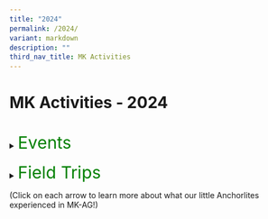 ```yaml
---
title: "2024"
permalink: /2024/
variant: markdown
description: ""
third_nav_title: MK Activities
---
```

<h1>MK Activities - 2024</h1><br>
<details>
<summary><p style="font-size:30px; color:green; display:inline">Events</p></summary><br>
<details>
<summary><strong>K2 Interview with the Doctor</strong></summary>
<div data-type="detailsContent" class="isomer-details-content">
<table border="0"><tbody>
<tr>
<td colspan="3"><img src="/images/MK/2024E_K2%20Interview%20with%20the%20Dr/IWD_01.jpg" style="width:80%"></td>
</tr>
<tr>
<td align="center" width="10%"></td>
<td width="80%">Most children have interactions with their family doctors only when they fall sick. This time, the K2 children had their first-hand experience to interview a doctor, Dr Colin Low (Pancare Medical Clinc Hougang) face-to-face to find out how the different organs in their bodies function. They were excited, with some posing more than one question for the doctor. </td>
<td align="center" width="10%"></td>
</tr>
</tbody></table>
<table border="0"><tbody>
<tr>
<td><img src="/images/MK/2024E_K2%20Interview%20with%20the%20Dr/IWD_02.jpg" style="width:100%"></td>
<td><img src="/images/MK/2024E_K2%20Interview%20with%20the%20Dr/IWD_03.jpg" style="width:88%"></td>
</tr>
<tr>
<td colspan="2">Not only did the children learn about the functions of their body organs, but some brave ones also had the opportunity to practise interviewing someone. </td>
</tr>
</tbody></table>
<table border="0"><tbody>
<tr>
<td><img src="/images/MK/2024E_K2%20Interview%20with%20the%20Dr/IWD_04.jpg" style="width:75%"></td>
<td><img src="/images/MK/2024E_K2%20Interview%20with%20the%20Dr/IWD_05.jpg" style="width:100%"></td>
</tr>
<tr>
<td>Our Centre Head, Ms Winnie presented the certificate of appreciation to Dr Colin to thank him for his support in educating our children.</td>
<td>Overall, it was an interesting experience for the K2 children!</td>
</tr>
</tbody></table>
<br>
</div>
</details>
<details>
<summary><strong>Chinese New Year Celebration</strong></summary>
<div data-type="detailsContent" class="isomer-details-content">
<table><tbody>
<tr>
<td width="50%"><img src="/images/MK/2024E_CNY%20Celebration/CNY_01.jpg" style="width:100%"></td><td width="47%"><img src="/images/MK/2024E_CNY%20Celebration/CNY_03.jpg" style="width:100%">
</td></tr>
<tr>
<td colspan="2">The children gathered to celebrate Chinese New Year (CNY) and the theme is celebrating CNY the Singapore way. They learnt that besides the traditions of spring cleaning, putting decorations and home visiting, there is also 守岁 (Shou Sui), where children stay up as late as possible for their parents' longevity. They also had their first-hand experience of 菜青 (Cai Qing), a special performance put up by the teachers, which sent them into screams and shrieks of excitement!</td></tr>
</tbody></table>
<table border="0"><tbody>
<tr>
<td colspan="3">
<img src="/images/MK/2024E_CNY%20Celebration/CNY_02.jpg" style="width:80%"></td>
</tr>
<tr>
<td align="center" width="10%"></td>
<td width="80%"></td>
<td align="center" width="10%"></td>
</tr>
</tbody></table>	
<br>
<table><tbody>
<tr>
<td width="50%"><img src="/images/MK/2024E_CNY%20Celebration/CNY_04.jpg" style="width:100%"></td>
<td width="50%"><img src="/images/MK/2024E_CNY%20Celebration/CNY_05.jpg" style="width:100%">
</td></tr>
<tr>
<td width="50%"><img src="/images/MK/2024E_CNY%20Celebration/CNY_06.jpg" style="width:90%"></td>
<td width="50%"><img src="/images/MK/2024E_CNY%20Celebration/CNY_07.jpg" style="width:100%">
</td></tr>
<tr>
<td colspan="2">After the performance, the children enjoyed the food tasting of Yu Sheng and fortune cookies. Some even asked teachers for help to read out the well wishes found in their fortune cookies!
</td></tr>
</tbody></table>
<table><tbody>
<tr>
<td width="52%"><img src="/images/MK/2024E_CNY%20Celebration/CNY_08.jpg" style="width:100%"></td><td width="48%"><img src="/images/MK/2024E_CNY%20Celebration/CNY_09.jpg" style="width:100%">
</td></tr>
<tr>
<td colspan="2">The children found out that there is a small note of well wishes in the fortune cookie. Some even asked teachers for help to read out the well wishes found in their fortune cookies!
</td></tr>
</tbody></table><br>
<table><tbody>
<tr>
<td width="58%"><img src="/images/MK/2024E_CNY%20Celebration/CNY_11.jpg" style="width:100%"></td>
<td width="42%"><img src="/images/MK/2024E_CNY%20Celebration/CNY_10.jpg" style="width:95%">
</td></tr>
<tr>
<td width="58%"><img src="/images/MK/2024E_CNY%20Celebration/CNY_12.jpg" style="width:94%"></td>
<td width="42%"><img src="/images/MK/2024E_CNY%20Celebration/CNY_13.jpg" style="width:98%">
</td></tr>
</tbody></table>	
<table><tbody>
<tr>
<td width="45%"><img src="/images/MK/2024E_CNY%20Celebration/CNY_14.jpg" style="width:100%"></td>
<td width="55%"><img src="/images/MK/2024E_CNY%20Celebration/CNY_15.jpg" style="width:100%">
</td></tr>
<tr>
<td colspan="2">The children also got hands-on experience making their bags to hold the mandarin oranges. Together with the cards they prepared beforehand, they then exchanged them with their friends!
</td></tr>
</tbody></table>	
<br>
</div></details>
<details>
<summary><strong>K1 Tea Session</strong></summary>
<div data-type="detailsContent" class="isomer-details-content">
<table border="0"><tbody>
<tr>
<td colspan="2">
As part of our efforts to strengthen our relationships with our K1 parents, the K1 teachers organised a tea session to find out the needs and concerns of our parents. At the same time, parents had the opportunity to learn more about how they could better support their children.</td>
</tr>
<tr>
<td>
<img src="/images/MK/2024E_K1%20Tea%20Session/KTSP_01.jpg" style="width:80%"></td>
<td>
<img src="/images/MK/2024E_K1%20Tea%20Session/KTSP_02.jpg" style="width:100%"></td>
</tr>
<tr>
<td>During the sharing session, parents and children enjoyed some snacks while we discussed the feedback from our parents.</td>
<td>We are thankful to parents who shared their experiences of engaging their children using MK’s family-based activities and how they spent quality time with each other. </td>
</tr>
</tbody></table>
<table><tbody>
<tr>
<td><img src="/images/MK/2024E_K1%20Tea%20Session/KTSP_03.jpg" style="width:100%"></td>
<td><img src="/images/MK/2024E_K1%20Tea%20Session/KTSP_04.jpg" style="width:100%">
</td>
<td><img src="/images/MK/2024E_K1%20Tea%20Session/KTSP_05.jpg" style="width:100%">
</td>
</tr>
</tbody></table>
<table><tbody>
<tr>
<td><img src="/images/MK/2024E_K1%20Tea%20Session/KTSP_06.jpg" style="width:77%"></td>
<td><img src="/images/MK/2024E_K1%20Tea%20Session/KTSP_07.jpg" style="width:100%">
</td>
<td><img src="/images/MK/2024E_K1%20Tea%20Session/KTSP_08.jpg" style="width:100%">
</td>
</tr>
<tr>
<td colspan="3">The session ended off with everyone creating their own sensory bottles to bring home. <br>We all learnt a new way of calming ourselves down when we experience big feelings!
</td>
</tr>
</tbody></table>
<table><tbody>
<tr>
<td><img src="/images/MK/2024E_K1%20Tea%20Session/KTSP_09.jpg" style="width:77%"></td>
<td><img src="/images/MK/2024E_K1%20Tea%20Session/KTSP_10.jpg" style="width:100%"></td>
</tr>
</tbody></table>
<br>
</div>
</details>
<details>
<summary><strong>Hari Raya Celebration</strong></summary>
<div data-type="detailsContent" class="isomer-details-content">
<table><tbody>
<tr>
<td width="50%"><img src="/images/MK/2024E_Hari%20Raya/HRC_01.jpg" style="width:100%"></td>
<td width="50%"><img src="/images/MK/2024E_Hari%20Raya/HRC_02.jpg" style="width:100%"></td>
</tr>
<tr><td width="50%"><img src="/images/MK/2024E_Hari%20Raya/HRC_03.jpg" style="width:100%"></td>
<td width="50%"><img src="/images/MK/2024E_Hari%20Raya/HRC_05.jpg" style="width:100%"></td>
</tr>
</tbody></table>
<table><tbody>
<tr>
<td width="70%"><img src="/images/MK/2024E_Hari%20Raya/HRC_04.jpg" style="width:100%"></td>
<td style="align: left; vertical-align: top;" width="30%">Our young learners at MK immersed themselves in the spirit of Hari Raya festivities through hands-on experiences, including crafting ketupat, guided by our parent volunteers.</td>
</tr>
</tbody></table>
<br>
<table><tbody>
<tr>
<td><img src="/images/MK/2024E_Hari%20Raya/HRC_06.jpg" style="width:100%"></td>
<td><img src="/images/MK/2024E_Hari%20Raya/HRC_07.jpg" style="width:100%"></td>
<td><img src="/images/MK/2024E_Hari%20Raya/HRC_09.jpg" style="width:100%"></td>
</tr>
<tr>
<td colspan="3">The children were invited to make a visit at Cikgu Ju’s “house”, where they received a warm welcome. They practised giving a salam with her and had a wonderful time enjoying Hari Raya treats and delightful company.</td>
</tr>
</tbody></table>
<table><tbody>
<tr>
<td width="50%"><img src="/images/MK/2024E_Hari%20Raya/HRC_08.jpg" style="width:100%"></td>
<td width="50%"><img src="/images/MK/2024E_Hari%20Raya/HRC_10.jpg" style="width:100%"></td>
</tr>
</tbody></table>
<br><br>
<table><tbody>

<tr>
<td width="50%"><img src="/images/MK/2024E_Hari%20Raya/HRC_11.jpg" style="width:100%"></td>
<td width="50%"><img src="/images/MK/2024E_Hari%20Raya/HRC_12.jpg" style="width:100%"></td>
</tr>
<tr>
<td colspan="2">Joyful children proudly display their handmade ketupats, ready to take them home!</td>
</tr>
</tbody></table>
<br>
</div>
</details>
<details>
<summary><strong>Mid-Year Celebration</strong></summary>
<div data-type="detailsContent" class="isomer-details-content">
<br>
<table><tbody>
<tr>
<td style="align: right; verical-align: middle;" width="70%"><img src="/images/MK/2024E_Mid%20Year%20Celebration/MYC_01.jpg" style="width:100%">
</td><td style="align: left; vertical-align: top;" width="30%">To celebrate their mid-year achievements and foster creativity, friendship, and teamwork, the children enjoyed a Rainbow Party theme with their teachers and friends. They wore brightly coloured accessories to add to the celebratory fun. </td>
</tr>
</tbody></table>
<table><tbody>
<tr>
<td style="align: right; verical-align: middle;" width="50%"><img src="/images/MK/2024E_Mid%20Year%20Celebration/MYC_02.jpg" style="width:100%">
</td><td style="align: left; vertical-align: middle;" width="50%"><img src="/images/MK/2024E_Mid%20Year%20Celebration/MYC_04.jpg" style="width:100%"></td>
</tr>
<tr>
<td colspan="2">Children were engaged in various rainbow-themed activities including a colour scavenger hunt to find and gather all the rainbow-coloured items hidden in the classrooms.
</td>
</tr>
</tbody></table>
<table border="0"><tbody>
<tr>
<td colspan="3"><img src="/images/MK/2024E_Mid%20Year%20Celebration/MYC_03.jpg" style="width:80%"></td>
</tr>
<tr>
<td align="center" width="10%"></td>
<td width="80%"></td>
<td align="center" width="10%"></td>
</tr>
</tbody></table>
<table border="0"><tbody>
<tr>
<td colspan="3"><img src="/images/MK/2024E_Mid%20Year%20Celebration/MYC_05.jpg" style="width:80%"></td>
</tr>
<tr>
<td align="center" width="10%"></td>
<td width="80%">After gathering the rainbow-coloured items, the children worked cooperatively to arrange them into the 7 colours of the rainbow. They had a wonderful time putting them together!</td>
<td align="center" width="10%"></td>
</tr>
</tbody></table>
<br>
<table><tbody>
<tr>
<td style="align: right; verical-align: middle;" width="70%"><img src="/images/MK/2024E_Mid%20Year%20Celebration/MYC_06.jpg" style="width:100%"></td>
<td style="text-align: left; vertical-align: bottom;" width="30%">Other activities the children participated in included enjoying a rainbow cake during snack time and conducting an experiment to create their own rainbows using paper towels and paints. They also watched True: Rainbow Rescue, which taught them valuable lessons on perseverance, innovation and appreciation!</td>
</tr>
</tbody></table>
<table><tbody>
<tr>
<td width="50%"><img src="/images/MK/2024E_Mid%20Year%20Celebration/MYC_07.jpg" style="width:95%"></td>
<td width="50%"><img src="/images/MK/2024E_Mid%20Year%20Celebration/MYC_08.jpg" style="width:80%"></td>
</tr>
</tbody></table>
<br>
</div>
</details>
<details>
<summary><strong>MK@AG Start Small Dream Big Community Project: “Stamp Out Dengue!”</strong></summary>
<div data-type="detailsContent" class="isomer-details-content">
<table><tbody>
<tr>
<td width="50%"><img src="/images/MK/2024E_Start%20Small%20Dream%20Big/SSDB_01.jpg" style="width:100%"></td>
<td width="50%"><img src="/images/MK/2024E_Start%20Small%20Dream%20Big/SSDB_02.jpg" style="width:100%"></td>
</tr>
<tr>
<td colspan="2">As part of the Start Small Dream Big initiative by the Early Childhood Development Agency (ECDA), the children participated in our community project – Stamp Out Dengue! This project aims to teach children about preventing mosquito breeding while instilling a sense of responsibility toward the environment.<br><br>
The National Environment Agency (NEA) of Singapore was invited to conduct a talk on mosquito breeding, its dangers, and effective prevention methods.
</td>
</tr>
</tbody></table>
<br>
<img src="/images/MK/2024E_Start%20Small%20Dream%20Big/SSDB_03.jpg" style="width:80%">
<table border="0"><tbody>
<tr>
<td colspan="2">Additionally, the children learned specifically about Aedes mosquitoes, discovering that only the females transmit diseases. They observed mosquito eggs and nymphs up close and even explored whether male mosquitoes would bite by placing their hands in a controlled observation box.</td>
</tr>
<tr>
<td style="align: right; verical-align: middle;"><img src="/images/MK/2024E_Start%20Small%20Dream%20Big/SSDB_04.jpg" style="width:80%"></td>
<td style="align: left; verical-align: middle;"><img src="/images/MK/2024E_Start%20Small%20Dream%20Big/SSDB_05.jpg" style="width:80%"></td>
</tr>
</tbody></table>
<br><br>
<table border="0"><tbody>
<tr>
<td style="align: right; verical-align: middle;"><img src="/images/MK/2024E_Start%20Small%20Dream%20Big/SSDB_06.jpg" style="width:80%"></td>
<td style="align: left; verical-align: middle;"><img src="/images/MK/2024E_Start%20Small%20Dream%20Big/SSDB_07.jpg" style="width:80%"></td>
</tr>
<tr>
<td colspan="2">Building on their newfound understanding, the children created Stamp Out Dengue posters to remind the community to take an active role in preventing mosquito breeding.
Selected posters were printed as leaflets, and the children, accompanied by their parents and teachers, distributed them throughout the neighborhood. They reached out to the community by delivering leaflets to homes and public spaces such as coffee shops and provision stores.
</td>
</tr>
</tbody></table>
<table border="0"><tbody>
<tr>
<td style="align: right; verical-align: middle;"><img src="/images/MK/2024E_Start%20Small%20Dream%20Big/SSDB_08.jpg" style="width:100%"></td>
<td style="align: left; verical-align: middle;"><img src="/images/MK/2024E_Start%20Small%20Dream%20Big/SSDB_09.jpg" style="width:95%"></td>
<td style="align: left; verical-align: middle;"><img src="/images/MK/2024E_Start%20Small%20Dream%20Big/SSDB_10.jpg" style="width:95%"></td>
</tr>
</tbody></table><br><br>
<table><tbody>
<tr>
<td width="60%"><img src="/images/MK/2024E_Start%20Small%20Dream%20Big/SSDB_11.jpg" style="width:90%"></td>
<td style="text-align: left; vertical-align: top;" width="40%">Everyone had a great time contributing to the cause and playing an active role in advocating for dengue prevention!</td>
</tr>
</tbody></table>
<br>
</div>
</details>
<details>
<summary><strong>Racial Harmony Day</strong></summary>
<div data-type="detailsContent" class="isomer-details-content">
<table><tbody>
<tr>
<td><img src="/images/MK/2024E_Racial%20Harmony%20Day/RHD_01.jpg" style="width:100%"></td>
<td><img src="/images/MK/2024E_Racial%20Harmony%20Day/RHD_02.jpg" style="width:100%">
</td><td><img src="/images/MK/2024E_Racial%20Harmony%20Day/RHD_03.jpg" style="width:100%"></td>
</tr>
<tr>
<td>Children having a game of Congkak with our parent volunteer.</td>
<td>Children enjoying a 5-course dinner with proper etiquette.</td>
<td>Parent explaining the rules on ‘Parama Pada Sopanam’, a traditional Indian version of the popular game of Snakes and Ladders.</td>
</tr>
</tbody></table>
<br>
<table border="0"><tbody>
<tr>
<td colspan="3"><img src="/images/MK/2024E_Racial%20Harmony%20Day/RHD_04.jpg" style="width:80%"></td>
</tr>
<tr>
<td align="center" width="10%"></td>
<td width="80%">Happy Racial Harmony Day!</td>
<td align="center" width="10%"></td>
</tr>
</tbody></table>
<br>
</div>
</details>
<details>
<summary><strong>National Day</strong></summary>
<div data-type="detailsContent" class="isomer-details-content">
<table><tbody>
<tr>
<td width="33%"><img src="/images/MK/2024E_National%20Day/NDC_01.jpg" style="width:100%"></td>
<td width="33%"><img src="/images/MK/2024E_National%20Day/NDC_02.jpg" style="width:100%"></td>
<td width="33%"><img src="/images/MK/2024E_National%20Day/NDC_03.jpg" style="width:100%"></td>
</tr>
<tr>
<td><img src="/images/MK/2024E_National%20Day/NDC_04.jpg" style="width:100%"></td>
<td>Children dressed up in various work outfits that represent the different occupations which contribute to the growth and success of the nation.</td>
<td><img src="/images/MK/2024E_National%20Day/NDC_05.jpg" style="width:100%"></td>
</tr>
</tbody></table>
<br>
<table><tbody>
<tr>
<td width="37%"><img src="/images/MK/2024E_National%20Day/NDC_06.jpg" style="width:100%"></td>
<td width="63%"><img src="/images/MK/2024E_National%20Day/NDC_07.jpg" style="width:100%"></td>
</tr>
<tr>
<td>Hot seat interview with our very own teacher role-playing as a police officer.</td>
<td>Standing at attention during the singing of our National Anthem and Pledge.</td>
</tr></tbody></table>
<table><tbody>
<tr>
<td width="50%"><img src="/images/MK/2024E_National%20Day/NDC_08.jpg" style="width:100%"></td>
<td width="50%"><img src="/images/MK/2024E_National%20Day/NDC_09.jpg" style="width:100%"></td>
</tr>
<tr>
<td>Our teachers put together our very own MK@AG National Day Parade.</td>
<td>All smiles and proud of our Nation. Happy 59th Birthday Singapore!</td>
</tr></tbody></table>
<br>
</div>
</details>
<details>
<summary><strong>Children’s Day Celebration</strong></summary>
<div data-type="detailsContent" class="isomer-details-content">
<table><tbody>
<tr>
<td width="50%"><img src="/images/MK/2024E_Children's%20Day/CDC_01.jpg" style="width:100%"></td>
<td width="50%"><img src="/images/MK/2024E_Children's%20Day/CDC_02.jpg" style="width:100%"></td>
</tr>
<tr>
<td>Families coming together for a joyful picnic and movie experience – Inside Out 2. With popcorns in hand, they enjoyed the movie!</td>
<td>It’s so nice to see parents and children connecting, sharing happy moments, and strengthening their family bonds.</td>
</tr></tbody></table>
<table><tbody>
<tr>
<td width="37%"><img src="/images/MK/2024E_Children's%20Day/CDC_03.jpg" style="width:100%"></td>
<td width="63%"><img src="/images/MK/2024E_Children's%20Day/CDC_04.jpg" style="width:100%"></td>
</tr>
<tr>
<td>A special activity where parent and child talked about their happy moments and created a 'happy orb,' that continues to be made into a core memory. </td>
<td>Just like in the movie, they’ve made another core memory together!</td>
</tr></tbody></table>
<table border="0"><tbody>
<tr>
<td colspan="3"><img src="/images/MK/2024E_Children's%20Day/CDC_05.jpg" style="width:96%"></td>
</tr>
<tr>
<td align="center" width="2%"></td>
<td width="96%">We hope that this children’s day celebration helped strengthen the bond between parent and child, fostering cherished memories that will last a lifetime.</td>
<td align="center" width="2%"></td>
</tr>
</tbody></table>
<br>
</div>
</details>
<details>
<summary><strong>K2 Celebrates </strong></summary>
<div data-type="detailsContent" class="isomer-details-content">
<table><tbody>
<tr>
<td width="50%"><img src="/images/MK/2024E_K2%20Celebrates/K2C_01.jpg" style="width:100%"></td>
<td width="50%"><img src="/images/MK/2024E_K2%20Celebrates/K2C_02.jpg" style="width:100%"></td>
</tr>
<tr>
<td>Children performed an Indian dance, captivating the audience with their graceful movements, vibrant props, and cultural expression.</td>
<td>We had our very own mini versions of Liang Po Po and Phua Chu Kang, bringing the house down with their hilarious antics and iconic catchphrase, 'Don’t pray pray ah!’</td>
</tr></tbody></table>
<table><tbody>
<tr>
<td width="50%"><img src="/images/MK/2024E_K2%20Celebrates/K2C_03.jpg" style="width:100%"></td>
<td width="50%"><img src="/images/MK/2024E_K2%20Celebrates/K2C_04.jpg" style="width:100%"></td>
</tr>
<tr>
<td>There was a lively Malay wedding performance too, complete with our bride and groom dressed in beautifully matching costumes, adding a touch of elegance and tradition to the celebration!</td>
<td>Children showcased their Kung Fu skills, demonstrating discipline, agility, and the confidence they gained through their practice.</td>
</tr></tbody></table>
<table><tbody>
<tr>
<td width="50%"><img src="/images/MK/2024E_K2%20Celebrates/K2C_05.jpg" style="width:100%"></td>
<td width="50%"><img src="/images/MK/2024E_K2%20Celebrates/K2C_06.jpg" style="width:100%"></td>
</tr>
<tr>
<td>Our school principal, Mr. Wesley Cheong, joined us in the grand finale, making the moment even more special as everyone came together to celebrate the occasion!</td>
<td>Parents expressed their heartfelt gratitude for teachers, sharing touching messages of appreciation and support</td>
</tr></tbody></table>
<br>
</div>
</details>
<details>
<summary><strong>Deepavali</strong></summary>
<div data-type="detailsContent" class="isomer-details-content">
<table><tbody>
<tr>
<td><img src="/images/MK/2024E_Deepavali/DC_01.jpg" style="width:100%"></td>
<td><img src="/images/MK/2024E_Deepavali/DC_02.jpg" style="width:100%"></td>
</tr>
<tr>
<td colspan="2">The children came to school in traditional Indian ethnic attire. They shared with their peers the names of their ethnic attire.</td>
</tr>
</tbody></table>
<table><tbody>
<tr>
<td><img src="/images/MK/2024E_Deepavali/DC_03.jpg" style="width:100%"></td>
<td><img src="/images/MK/2024E_Deepavali/DC_05.jpg" style="width:75%"></td>
</tr>
<tr>
<td>Our parent volunteer kindly inked the intricate henna design on our teacher’s hand for the children to observe the beautiful henna designs and learn the meaning behind the art.</td>
<td>The children tried traditional Indian snacks. They shared how yummy they were!</td>
</tr>
</tbody></table>
<table border="0"><tbody>
<tr>
<td colspan="3"><img src="/images/MK/2024E_Deepavali/DC_04.jpg" style="width:80%"></td>
</tr>
<tr>
<td align="center" width="10%"></td>
<td width="80%">The children learnt the traditional Indian dance through a performance put up by their peers.<br><br>
Overall, the children had an interesting and fun experience.
</td>
<td align="center" width="10%"></td>
</tr>
</tbody></table>
<br>
</div>
</details>
<details>
<summary><strong>Kiztopia</strong></summary>
<div data-type="detailsContent" class="isomer-details-content">
<table><tbody>
<tr>
<td><img src="/images/MK/2024E_Year%20End%20Celebration/YEC_01.jpg" style="width:90%"></td>
<td><img src="/images/MK/2024E_Year%20End%20Celebration/YEC_02.jpg" style="width:100%"></td>
</tr>
<tr>
<td>The children went for a fun trip to Kiztopia for a Year-End Celebration with their families. This MK journey fostered family bonding and togetherness.</td>
<td>The children took turns to try on various costumes and engaged in role play with their friends.</td>
</tr>
</tbody></table>
<table><tbody>
<tr>
<td><img src="/images/MK/2024E_Year%20End%20Celebration/YEC_03.jpg" style="width:100%"></td>
<td><img src="/images/MK/2024E_Year%20End%20Celebration/YEC_04.jpg" style="width:100%"></td>
</tr>
<tr>
<td colspan="2">The children had opportunities to engage in pretend play, trampoline jumping and many other activities that made them sweat it out!</td>
</tr>
</tbody></table>
<table border="0"><tbody>
<tr>
<td colspan="3"><img src="/images/MK/2024E_Year%20End%20Celebration/YEC_05.jpg" style="width:80%"></td>
</tr>
<tr>
<td align="center" width="10%"></td>
<td width="80%">Overall, it was an interesting experience for the K1 and K2 children!
</td>
<td align="center" width="10%"></td>
</tr>
</tbody></table>
<br>
</div>
</details>
</details><br>
<details>
<summary><p style="font-size:30px; color:green; display:inline">Field Trips</p></summary><br>
<details>
<summary><strong>K1 Field Trip to Punggol Library</strong></summary>
<div data-type="detailsContent" class="isomer-details-content">
<table border="0"><tbody>
<tr>
<td colspan="3"><img src="/images/MK/2024FT_K1%20at%20Punggol%20Reg%20Lib/FTPRL_01.jpg" style="width:80%"></td>
</tr>
<tr>
<td align="center" width="10%"></td>
<td width="80%">The children had an opportunity to explore places in the nearby community centre. The first stop was the resting area where they enjoyed their snack over a short movie
</td>
<td align="center" width="10%"></td>
</tr>
</tbody></table>
<table><tbody>
<tr>
<td style="align: right; verical-align: middle;" width="70%"><img src="/images/MK/2024FT_K1%20at%20Punggol%20Reg%20Lib/FTPRL_02.jpg" style="width:100%">
</td><td style="align: left; vertical-align: top;" width="30%">All ready to explore the library!</td>
</tr>
</tbody></table>
<table border="0"><tbody>
<tr>
<td colspan="3"><img src="/images/MK/2024FT_K1%20at%20Punggol%20Reg%20Lib/FTPRL_03.jpg" style="width:80%"></td>
</tr>
<tr>
<td align="center" width="10%"></td>
<td width="80%">The children enjoyed a story telling session after exploring books of different languages available in the library.
</td>
<td align="center" width="10%"></td>
</tr>
</tbody></table>
<table><tbody>
<tr>
<td><img src="/images/MK/2024FT_K1%20at%20Punggol%20Reg%20Lib/FTPRL_04.jpg" style="width:100%"></td>
<td><img src="/images/MK/2024FT_K1%20at%20Punggol%20Reg%20Lib/FTPRL_05.jpg" style="width:91%"></td>
</tr>
<tr>
<td>Learning how to return their books to the right places.</td>
<td>They also had hands-on experience with the library's resources and learnt the importance of appropriate behavior in such environments.</td>
</tr>
</tbody></table><br>
</div>
</details>
<details>
<summary><strong>K2 National Gallery Singapore Field Trip</strong></summary>
<div data-type="detailsContent" class="isomer-details-content">
<table><tbody>
<tr>
<td width="50%"><img src="/images/MK/2024FT_K2%20at%20NGS/TNGS_01.jpg" style="width:100%"></td>
<td width="50%"><img src="/images/MK/2024FT_K2%20at%20NGS/TNGS_02.jpg" style="width:100%">
</td></tr>
<tr>
<td colspan="2">Fuelling up during snack time before our exploration.
</td></tr>
</tbody></table><br>
<table><tbody>
<tr>
<td width="50%"><img src="/images/MK/2024FT_K2%20at%20NGS/TNGS_03.jpg" style="width:100%"></td>
<td width="50%"><img src="/images/MK/2024FT_K2%20at%20NGS/TNGS_04.jpg" style="width:100%">
</td></tr>
<tr>
<td colspan="2">Observing the National Gallery’s structure, architecture and art works. 
</td></tr>
</tbody></table><br>
<table border="0"><tbody>
<tr>
<td colspan="3"><img src="/images/MK/2024FT_K2%20at%20NGS/TNGS_05.jpg" style="width:80%"></td>
</tr>
<tr>
<td align="center" width="10%"></td>
<td width="80%">Understanding artworks in the gallery through a guided tour.
</td>
<td align="center" width="10%"></td>
</tr>
</tbody></table>
<table><tbody>
<tr>
<td width="37%"><img src="/images/MK/2024FT_K2%20at%20NGS/TNGS_06.jpg" style="width:100%"></td>
<td width="63%"><img src="/images/MK/2024FT_K2%20at%20NGS/TNGS_07.jpg" style="width:100%">
</td></tr>
<tr>
<td colspan="2">All smiles, as it was a fulfilling field trip to National Gallery Singapore!
</td></tr>
</tbody></table>
<table><tbody>
<tr>
<td style="align: right; verical-align: middle;" width="70%"><img src="/images/MK/2024FT_K2%20at%20NGS/TNGS_08.jpg" style="width:100%">
</td><td style="align: left; vertical-align: top;" width="30%">Children completing their reflective journal by Becky the Bunny after visiting the exhibitions.</td>
</tr>
</tbody></table>
<br>
</div></details>
<details>
<summary><strong>K2 Nature Exploration at the Imbiah Trail, Sentosa</strong></summary>
<div data-type="detailsContent" class="isomer-details-content">
<table><tbody>
<tr>
<td width="50%"><img src="/images/MK/2024FT_K2%20Imbiah%20Trail/NEITS_01.jpg" style="width:100%"></td>
<td width="50%"><img src="/images/MK/2024FT_K2%20Imbiah%20Trail/NEITS_02.jpg" style="width:100%">
</td></tr>
<tr>
<td colspan="2">Aligned with their Hi-Light lessons on Precious Rainforests, K2 children embarked on a guided walking trail at Imbiah Trail, Sentosa, to learn and observe the diverse flora and fauna in a rainforest. <br>
During the walk, they spotted animals such as a hornbill, squirrels and various insects. 
</td></tr>
</tbody></table><br>
<table><tbody>
<tr>
<td width="50%"><img src="/images/MK/2024FT_K2%20Imbiah%20Trail/NEITS_03.jpg" style="width:100%"></td>
<td width="50%"><img src="/images/MK/2024FT_K2%20Imbiah%20Trail/NEITS_04.jpg" style="width:100%">
</td></tr>
</tbody></table>
<table><tbody>
<tr>
<td style="align: right; verical-align: middle;" width="70%"><img src="/images/MK/2024FT_K2%20Imbiah%20Trail/NEITS_05.jpg" style="width:100%">
</td><td style="align: left; vertical-align: top;" width="30%">They also learnt about some of the trees they saw, such as the Nibong Palm that has black spikes on its trunk and the Tempinis tree, which gave the town its name, Tampines, due to its abundance in the area in the past. </td>
</tr>
</tbody></table>
<table><tbody>
<tr>
<td width="47%"><img src="/images/MK/2024FT_K2%20Imbiah%20Trail/NEITS_06.jpg" style="width:100%"></td>
<td width="53%"><img src="/images/MK/2024FT_K2%20Imbiah%20Trail/NEITS_07.jpg" style="width:100%">
</td></tr>
</tbody></table>
<table border="0"><tbody>
<tr>
<td colspan="3"><img src="/images/MK/2024FT_K2%20Imbiah%20Trail/NEITS_08.jpg" style="width:80%"></td>
</tr>
<tr>
<td align="center" width="10%"></td>
<td width="80%">Children also observed the various sculptures along the trail such as the Rock Dragon Waterfall and the Dinosaur Skeleton. They had fun pretending to be eaten by the dinosaur!
</td>
<td align="center" width="10%"></td>
</tr>
</tbody></table>
<table border="0"><tbody>
<tr>
<td colspan="3"><img src="/images/MK/2024FT_K2%20Imbiah%20Trail/NEITS_09.jpg" style="width:80%"></td>
</tr>
<tr>
<td align="center" width="10%"></td>
<td width="80%">After the trail, the guide led a discussion with the children about the importance of rainforests. The children also participated in an activity using items the guide had collected along the trail, determining whether they could be recycled. This reinforced the importance of the 3Rs (Reduce, Reuse, Recycle).
</td>
<td align="center" width="10%"></td>
</tr>
</tbody></table>
<table><tbody>
<tr>
<td style="align: right; verical-align: middle;" width="70%"><img src="/images/MK/2024FT_K2%20Imbiah%20Trail/NEITS_10.jpg" style="width:100%">
</td><td style="align: left; vertical-align: top;" width="30%">The children thoroughly enjoyed their walking trail! Although they did not spot the native Oriental Magpie during the walk, their teachers shared information and the children engaged in a colouring activity of the bird to reflect their learning.</td>
</tr>
</tbody></table>
<br>
</div></details>
<details>
<summary><strong>K1 Fieldtrip to the Singapore Zoo</strong></summary>
<div data-type="detailsContent" class="isomer-details-content">
<table><tbody>
<tr>
<td width="50%"><img src="/images/MK/2024FT_K1%20Singapore%20Zoo%20Trip/FT_SZ_01.jpg" style="width:100%"></td>
<td width="50%"><img src="/images/MK/2024FT_K1%20Singapore%20Zoo%20Trip/FT_SZ_02.jpg" style="width:100%">
</td></tr>
<tr>
<td>The children visited the Singapore Zoo and sharing their observations along the way. 
</td>
<td>The children had a walkabout around the zoo and said hello to some orang-utans! 
</td>	
</tr>
</tbody></table>
<table><tbody>
<tr>
<td width="50%"><img src="/images/MK/2024FT_K1%20Singapore%20Zoo%20Trip/FT_SZ_03.jpg" style="width:57%"></td>
<td width="50%"><img src="/images/MK/2024FT_K1%20Singapore%20Zoo%20Trip/FT_SZ_04.jpg" style="width:100%">
</td></tr>
<tr>
<td>The children spotted some bats sleeping upside down in the day. 
</td>
<td>The children walked along the reptiles section and greeted the crocodiles there.
</td>	
</tr>
</tbody></table>
<table><tbody>
<tr>
<td width="33%"><img src="/images/MK/2024FT_K1%20Singapore%20Zoo%20Trip/FT_SZ_05.jpg" style="width:100%"></td>
<td width="33%"><img src="/images/MK/2024FT_K1%20Singapore%20Zoo%20Trip/FT_SZ_06.jpg" style="width:100%">
</td><td width="33%"><img src="/images/MK/2024FT_K1%20Singapore%20Zoo%20Trip/FT_SZ_07.jpg" style="width:100%">
</td></tr>
<tr>
<td>The children met the zookeepers who brought them to see the zebras, giraffes, and the king of the Savannah – the lions and sharing more about these animals.
</td>
<td>Zebras have patterns that are unique to each one of them. No one zebra has the same pattern, just like our fingerprints.
</td>
<td>Do you know that a giraffe’s tongue is as long as the length of your arm?
</td>	
</tr>
</tbody></table>
<table><tbody>
<tr>
<td width="50%"><img src="/images/MK/2024FT_K1%20Singapore%20Zoo%20Trip/FT_SZ_08.jpg" style="width:100%"></td>
<td width="50%"><img src="/images/MK/2024FT_K1%20Singapore%20Zoo%20Trip/FT_SZ_09.jpg" style="width:100%">
</td></tr>
<tr>
<td>The children stretched their arms like the giraffe’s tongue and bent down to pretend eating like a giraffe!
</td>
<td>What an exhausting day! We walked so much but we had so much fun!
</td>	
</tr>
</tbody></table>
<br>
</div></details>
</details>

(Click on each arrow to learn more about what our little Anchorlites experienced in MK-AG!)
